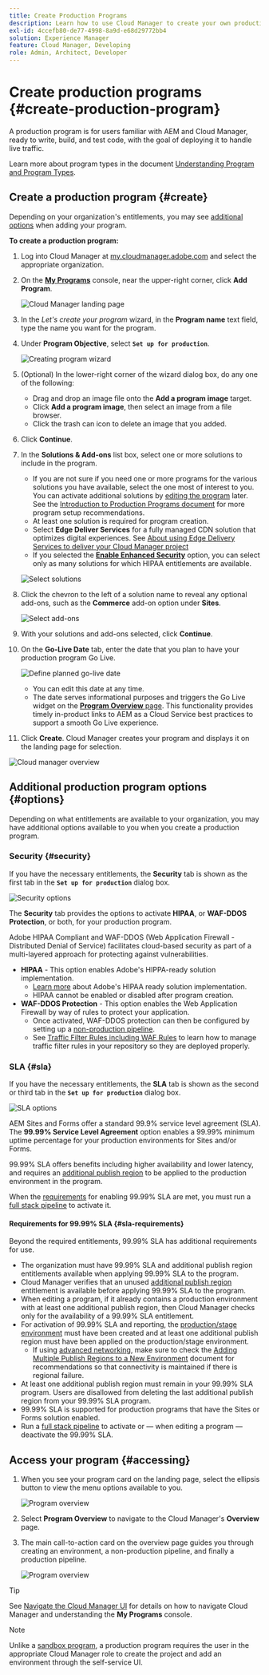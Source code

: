 ```yaml
---
title: Create Production Programs
description: Learn how to use Cloud Manager to create your own production program to host live traffic.
exl-id: 4ccefb80-de77-4998-8a9d-e68d29772bb4
solution: Experience Manager
feature: Cloud Manager, Developing
role: Admin, Architect, Developer
---
```


# Create production programs {#create-production-program}

A production program is for users familiar with AEM and Cloud Manager, ready to write, build, and test code, with the goal of deploying it to handle live traffic.

Learn more about program types in the document [Understanding Program and Program Types](program-types.md).

## Create a production program {#create}

Depending on your organization's entitlements, you may see [additional options](#options) when adding your program.

**To create a production program:**

1. Log into Cloud Manager at [my.cloudmanager.adobe.com](https://my.cloudmanager.adobe.com/) and select the appropriate organization.

1. On the **[My Programs](/help/implementing/cloud-manager/navigation.md#my-programs)** console, near the upper-right corner, click **Add Program**.

   ![Cloud Manager landing page](assets/log-in.png) 

1. In the *Let's create your program* wizard, in the **Program name** text field, type the name you want for the program.

1. Under **Program Objective**, select **`Set up for production`**.

   ![Creating program wizard](assets/create-production-program.png)

1. (Optional) In the lower-right corner of the wizard dialog box, do any one of the following:

   * Drag and drop an image file onto the **Add a program image** target.
   * Click **Add a program image**, then select an image from a file browser.
   * Click the trash can icon to delete an image that you added.
   
1. Click **Continue**.

1. In the **Solutions &amp; Add-ons** list box, select one or more solutions to include in the program.

   * If you are not sure if you need one or more programs for the various solutions you have available, select the one most of interest to you. You can activate additional solutions by [editing the program](/help/implementing/cloud-manager/getting-access-to-aem-in-cloud/editing-programs.md) later. See the [Introduction to Production Programs document](/help/implementing/cloud-manager/getting-access-to-aem-in-cloud/introduction-production-programs.md) for more program setup recommendations.
   * At least one solution is required for program creation.
   * Select **Edge Deliver Services** for a fully managed CDN solution that optimizes digital experiences. See [About using Edge Delivery Services to deliver your Cloud Manager project](#edge-overview)
   * If you selected the **[Enable Enhanced Security](#security)** option, you can select only as many solutions for which HIPAA entitlements are available.

   ![Select solutions](/help/implementing/cloud-manager/assets/add-production-program-with-edge.png)

1. Click the chevron to the left of a solution name to reveal any optional add-ons, such as the **Commerce** add-on option under **Sites**.

   ![Select add-ons](assets/setup-prod-commerce.png)

1. With your solutions and add-ons selected, click **Continue**.

1. On the **Go-Live Date** tab, enter the date that you plan to have your production program Go Live.

   ![Define planned go-live date](assets/set-up-go-live.png)

   * You can edit this date at any time.
   * The date serves informational purposes and triggers the Go Live widget on the [**Program Overview** page](/help/implementing/cloud-manager/getting-access-to-aem-in-cloud/editing-programs.md#program-overview). This functionality provides timely in-product links to AEM as a Cloud Service best practices to support a smooth Go Live experience.

1. Click **Create**. Cloud Manager creates your program and displays it on the landing page for selection.

![Cloud manager overview](assets/navigate-cm.png)

## Additional production program options {#options}

Depending on what entitlements are available to your organization, you may have additional options available to you when you create a production program.

### Security {#security}

If you have the necessary entitlements, the **Security** tab is shown as the first tab in the **`Set up for production`** dialog box.

![Security options](assets/create-production-program-security.png)

The **Security** tab provides the options to activate **HIPAA**, or **WAF-DDOS Protection**, or both, for your production program.

Adobe HIPAA Compliant and WAF-DDOS (Web Application Firewall - Distributed Denial of Service) facilitates cloud-based security as part of a multi-layered approach for protecting against vulnerabilities.

   * **HIPAA** - This option enables Adobe's HIPPA-ready solution implementation.
     * [Learn more](https://www.adobe.com/trust/compliance/hipaa-ready.html) about Adobe's HIPAA ready solution implementation.
     * HIPAA cannot be enabled or disabled after program creation.
   * **WAF-DDOS Protection** - This option enables the Web Application Firewall by way of rules to protect your application.
     * Once activated, WAF-DDOS protection can then be configured by setting up a [non-production pipeline](/help/implementing/cloud-manager/configuring-pipelines/configuring-non-production-pipelines.md).
     * See [Traffic Filter Rules including WAF Rules](/help/security/traffic-filter-rules-including-waf.md) to learn how to manage traffic filter rules in your repository so they are deployed properly.

### SLA {#sla}

If you have the necessary entitlements, the **SLA** tab is shown as the second or third tab in the **`Set up for production`** dialog box.

![SLA options](assets/create-production-program-sla.png)

AEM Sites and Forms offer a standard 99.9% service level agreement (SLA). The **99.99% Service Level Agreement** option enables a 99.99% minimum uptime percentage for your production environments for Sites and/or Forms.

99.99% SLA offers benefits including higher availability and lower latency, and requires an [additional publish region](/help/implementing/cloud-manager/manage-environments.md#multiple-regions) to be applied to the production environment in the program.

When the [requirements](#sla-requirements) for enabling 99.99% SLA are met, you must run a [full stack pipeline](/help/implementing/cloud-manager/configuring-pipelines/configuring-production-pipelines.md) to activate it.

#### Requirements for 99.99% SLA {#sla-requirements}

Beyond the required entitlements, 99.99% SLA has additional requirements for use.

* The organization must have 99.99% SLA and additional publish region entitlements available when applying 99.99% SLA to the program.
* Cloud Manager verifies that an unused [additional publish region](/help/implementing/cloud-manager/manage-environments.md#multiple-regions) entitlement is available before applying 99.99% SLA to the program.
* When editing a program, if it already contains a production environment with at least one additional publish region, then Cloud Manager checks only for the availability of a 99.99% SLA entitlement.
* For activation of 99.99% SLA and reporting, the [production/stage environment](/help/implementing/cloud-manager/manage-environments.md#adding-environments) must have been created and at least one additional publish region must have been applied on the production/stage environment.
  * If using [advanced networking](/help/security/configuring-advanced-networking.md), make sure to check the [Adding Multiple Publish Regions to a New Environment](/help/implementing/cloud-manager/manage-environments.md#adding-regions) document for recommendations so that connectivity is maintained if there is regional failure.
* At least one additional publish region must remain in your 99.99% SLA program. Users are disallowed from deleting the last additional publish region from your 99.99% SLA program.
* 99.99% SLA is supported for production programs that have the Sites or Forms solution enabled.
* Run a [full stack pipeline](/help/implementing/cloud-manager/configuring-pipelines/configuring-production-pipelines.md) to activate or &mdash; when editing a program &mdash; deactivate the 99.99% SLA.

## Access your program {#accessing}

1. When you see your program card on the landing page, select the ellipsis button to view the menu options available to you.

   ![Program overview](assets/program-overview.png)

1. Select **Program Overview** to navigate to the Cloud Manager's **Overview** page.  

1. The main call-to-action card on the overview page guides you through creating an environment, a non-production pipeline, and finally a production pipeline.

   ![Program overview](assets/set-up-prod5.png)

>[!TIP]
>
>See [Navigate the Cloud Manager UI](/help/implementing/cloud-manager/navigation.md) for details on how to navigate Cloud Manager and understanding the **My Programs** console.

>[!NOTE]
>
>Unlike a [sandbox program](introduction-sandbox-programs.md#auto-creation), a production program requires the user in the appropriate Cloud Manager role to create the project and add an environment through the self-service UI.


